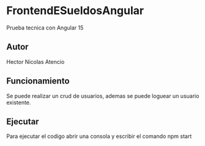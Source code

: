 # FrontendESueldosAngular

Prueba tecnica con Angular 15

## Autor

Hector Nicolas Atencio

## Funcionamiento

Se puede realizar un crud de usuarios, ademas se puede loguear un usuario existente.

## Ejecutar

Para ejecutar el codigo abrir una consola y escribir el comando npm start
